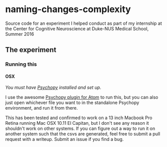 # naming-changes-complexity
Source code for an experiment I helped conduct as part of my internship at the Center for Cognitive Neuroscience at Duke-NUS Medical School, Summer 2016

## The experiment

### Running this

#### OSX

*You must have [Psychopy](http://www.psychopy.org/) installed and set up.*

I use the awesome [Psychopy plugin for Atom](https://atom.io/packages/psychopy) to run this, but you can also just open whichever file you want to in the standalone Psychopy environment, and run it from there. 


This has been tested and confirmed to work on a 13 inch Macbook Pro Retina running Mac OSX 10.11 El Capitan, but I don't see any reason it shouldn't work on other systems. If you can figure out a way to run it on another system such that the csvs are generated, feel free to submit a pull request with a writeup. Submit an issue if you find a bug. 

